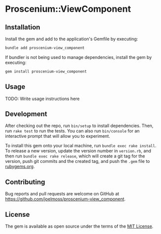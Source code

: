 # Proscenium::ViewComponent

## Installation

Install the gem and add to the application's Gemfile by executing:

```bash
bundle add proscenium-view_component
```

If bundler is not being used to manage dependencies, install the gem by executing:

```bash
gem install proscenium-view_component
```

## Usage

TODO: Write usage instructions here

## Development

After checking out the repo, run `bin/setup` to install dependencies. Then, run `rake test` to run the tests. You can also run `bin/console` for an interactive prompt that will allow you to experiment.

To install this gem onto your local machine, run `bundle exec rake install`. To release a new version, update the version number in `version.rb`, and then run `bundle exec rake release`, which will create a git tag for the version, push git commits and the created tag, and push the `.gem` file to [rubygems.org](https://rubygems.org).

## Contributing

Bug reports and pull requests are welcome on GitHub at https://github.com/joelmoss/proscenium-view_component.

## License

The gem is available as open source under the terms of the [MIT License](https://opensource.org/licenses/MIT).
